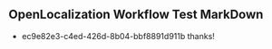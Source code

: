 ## OpenLocalization Workflow Test MarkDown
* ec9e82e3-c4ed-426d-8b04-bbf8891d911b thanks!

<!--HONumber=Sep16_HO1-->


